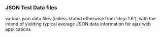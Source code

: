 ### JSON Test Data files
various json data files (unless stated otherwise from 'dojo 1.6'), with the intend of yielding typical average JSON data information for ajax web applications